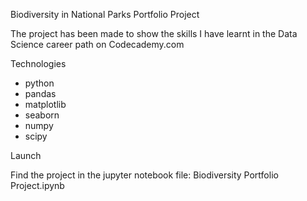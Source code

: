 Biodiversity in National Parks Portfolio Project

The project has been made to show the skills I have learnt in the Data Science career path on Codecademy.com


Technologies

- python
- pandas
- matplotlib
- seaborn
- numpy
- scipy

Launch

Find the project in the jupyter notebook file: Biodiversity Portfolio Project.ipynb
